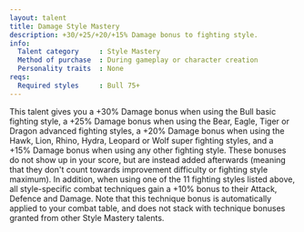 ```yaml
---
layout: talent
title: Damage Style Mastery
description: +30/+25/+20/+15% Damage bonus to fighting style.
info:
  Talent category     : Style Mastery
  Method of purchase  : During gameplay or character creation
  Personality traits  : None
reqs:
  Required styles     : Bull 75+
---
```


This talent gives you a +30% Damage bonus when using the Bull basic fighting style, a +25% Damage bonus when using the Bear, Eagle, Tiger or Dragon advanced fighting styles, a +20% Damage bonus when using the Hawk, Lion, Rhino, Hydra, Leopard or Wolf super fighting styles, and a +15% Damage bonus when using any other fighting style. These bonuses do not show up in your score, but are instead added afterwards (meaning that they don't count towards improvement difficulty or fighting style maximum). In addition, when using one of the 11 fighting styles listed above, all style-specific combat techniques gain a +10% bonus to their Attack, Defence and Damage. Note that this technique bonus is automatically applied to your combat table, and does not stack with technique bonuses granted from other Style Mastery talents.